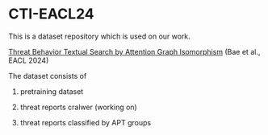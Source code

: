 # CTI-EACL24

This is a dataset repository which is used on our work. 

[Threat Behavior Textual Search by Attention Graph Isomorphism](https://aclanthology.org/2024.eacl-long.160) (Bae et al., EACL 2024)

The dataset consists of 

1. pretraining dataset

2. threat reports cralwer (working on)

3. threat reports classified by APT groups

